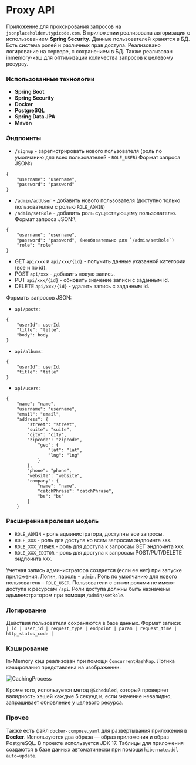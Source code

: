 # Proxy API

Приложение для проксирования запросов на `jsonplaceholder.typicode.com`.
В приложении реализована авторизация с использованием **Spring Security**. Данные пользователей хранятся в БД.
Есть система ролей и различных прав доступа. Реализовано логирование на сервере,
с сохранением в БД. Также реализован inmemory-кэш для оптимизации количества запросов к целевому
ресурсу.

### Использованные технологии
* **Spring Boot**
* **Spring Security**
* **Docker**
* **PostgreSQL**
* **Spring Data JPA**
* **Maven**

### Эндпоинты
* `/signup` - зарегистрировать нового пользователя (роль по умолчанию для всех пользователей - `ROLE_USER`)
Формат запроса JSON:\
```
{
    "username": "username",
    "password": "password"
}
```

* `/admin/addUser` - добавить нового пользователя (доступно только пользователям с ролью `ROLE_ADMIN`)
* `/admin/setRole` - добавить роль существующему пользователю.
Формат запроса JSON:\
```
{
    "username": "username",
    "password": "password", (необязательно для `/admin/setRole`)
    "role": "role"
}
```

* GET `api/xxx` и `api/xxx/{id}` - получить данные указанной категории (все и по id).
* POST `api/xxx` - добавить новую запись.
* PUT `api/xxx/{id}` - обновить значение записи с заданным id.
* DELETE `api/xxx/{id}` - удалить запись с заданным id.

Форматы запросов JSON:
* `api/posts`:
```
{
    "userId": userId,
    "title": "title",
    "body": body
}
```
* `api/albums`:
```
{
    "userId": userId,
    "title": "title"
}
```
* `api/users`:
```
{
    "name": "name",
    "username": "username",
    "email": "email",
    "address": {
        "street": "street",
        "suite": "suite",
        "city": "city",
        "zipcode": "zipcode",
            "geo": {
                "lat": "lat",
                "lng": "lng"
            }
        },
        "phone": "phone",
        "website": "website",
        "company": {
            "name": "name",
            "catchPhrase": "catchPhrase",
            "bs": "bs"
        }
    }
```

### Расширенная ролевая модель
* `ROLE_ADMIN` - роль администратора, доступны все запросы.
* `ROLE_XXX` - роль для доступа ко всем запросам эндпоинта `XXX`.
* `ROLE_XXX_VIEWER` - роль для доступа к запросам GET эндпоинта `XXX`.
* `ROLE_XXX_EDITOR` - роль для доступа к запросам POST/PUT/DELETE эндпоинта `XXX`.
    
Учетная запись администратора создается (если ее нет) при запуске приложения.
Логин, пароль - `admin`.
Роль по умолчанию для нового пользователя - `ROLE_USER`. Пользователи с этими ролями не
имеют доступа к ресурсам `/api`. Роли доступа должны быть назначены администратором
при помощи `/admin/setRole`.

### Логирование
Действия пользователя сохраняются в базе данных. Формат записи: \
`| id | user_id | request_type | endpoint | param | request_time | http_status_code |`

### Кэширование
In-Memory кэш реализован при помощи `ConcurrentHashMap`.
Логика кэширования представлена ​​на изображении:

![CachingProcess](https://github.com/tekassh1/VKCloud-Intership/assets/90504722/793da8fb-f477-4a27-a558-2627c74bb8af)

Кроме того, используется метод `@Scheduled`, который проверяет валидность хэшей
каждые 5 секунд и, если значение невалидно, запрашивает обновление у целевого ресурса.

### Прочее
Также есть файл `docker-compose.yaml` для развёртывания приложения в **Docker**. Используются два образа — образ приложения
и образ PostgreSQL. В проекте используется JDK 17. Таблицы для приложения создаются в базе данных автоматически при помощи
`hibernate.ddl-auto=update`.
